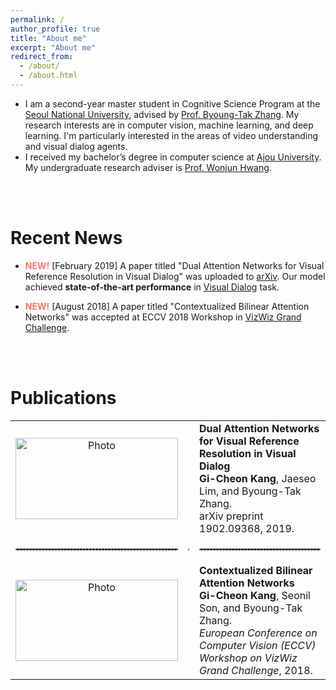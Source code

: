 ```yaml
---
permalink: /
author_profile: true
title: "About me"
excerpt: "About me"
redirect_from: 
  - /about/
  - /about.html
---
```


* I am a second-year master student in Cognitive Science Program at the [Seoul National University](http://en.snu.ac.kr), advised by [Prof. Byoung-Tak Zhang](https://bi.snu.ac.kr/~btzhang/). My research interests are in computer vision, machine learning, and deep learning. I'm particularly interested in the areas of video understanding and visual dialog agents.
* I received my bachelor’s degree in computer science at [Ajou University](http://www.ajou.ac.kr/en/). My undergraduate research adviser is [Prof. Wonjun Hwang](https://sites.google.com/site/haepaly/Home).
<br>
<br>

# Recent News
* <span style="color:#ff7272">**NEW!**</span> [February 2019] A paper titled "Dual Attention Networks for Visual Reference Resolution in Visual Dialog" was uploaded to [arXiv](https://arxiv.org/abs/1902.09368). Our model achieved **state-of-the-art performance** in [Visual Dialog](https://visualdialog.org) task.

* <span style="color:#ff7272">**NEW!**</span> [August 2018] A paper titled "Contextualized Bilinear Attention Networks" was accepted at ECCV 2018 Workshop in [VizWiz Grand Challenge](http://vizwiz.org/workshop/).
<br>
<br>

# Publications
<table align="center" style="border-collapse: collapse; border: none;">
    <tr style="border: none;">
        <td align="center" style="border: none;"><img src="https://github.com/gicheonkang/gicheonkang.github.io/blob/master/images/DAN-19.png?raw=true" alt="Photo" width="260" height="130" /></td>
        <td style="border: none;"></td>
        <td align="left" style="border: none;"><b><a href="https://arxiv.org/abs/1902.09368" style="font-size: 16px; text-decoration: none">Dual Attention Networks for Visual Reference Resolution in Visual Dialog</a></b> <br> <b>Gi-Cheon Kang</b>, Jaeseo Lim, and Byoung-Tak Zhang. <br> arXiv preprint 1902.09368, 2019. <br></td>
    </tr>
    <tr style="border: none;">
        <td style="border: none;"><hr style="border: 1px dashed #8c8b8b;" /></td>
        <td style="border: none;"><hr style="border: 1px dashed #8c8b8b;" /></td>
        <td style="border: none;"><hr style="border: 1px dashed #8c8b8b;" /></td>
    </tr>
    <tr style="border: none;">
        <td align="center" style="border: none;"><img src="https://github.com/gicheonkang/gicheonkang.github.io/blob/master/images/CBAN-18.png?raw=true" alt="Photo" width="260" height="130" /></td>
        <td style="border: none;"></td>
        <td align="left" style="border: none;"><b><a href="https://bi.snu.ac.kr/Publications/Conferences/International/ECCV2018_Workshop_VizWiz_GCKang.pdf" style="font-size: 16px; text-decoration: none">Contextualized Bilinear Attention Networks</a></b><br> <b>Gi-Cheon Kang</b>, Seonil Son, and Byoung-Tak Zhang. <br><i>European Conference on Computer Vision (ECCV) Workshop on VizWiz Grand Challenge</i>, 2018.</td>
    </tr>
</table>

